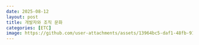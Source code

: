 ```yaml
---
date: 2025-08-12
layout: post
title: 개발자와 조직 문화
categories: [ETC]
image: https://github.com/user-attachments/assets/13964bc5-daf1-48fb-91f0-b0e9869a93b7
---
```


